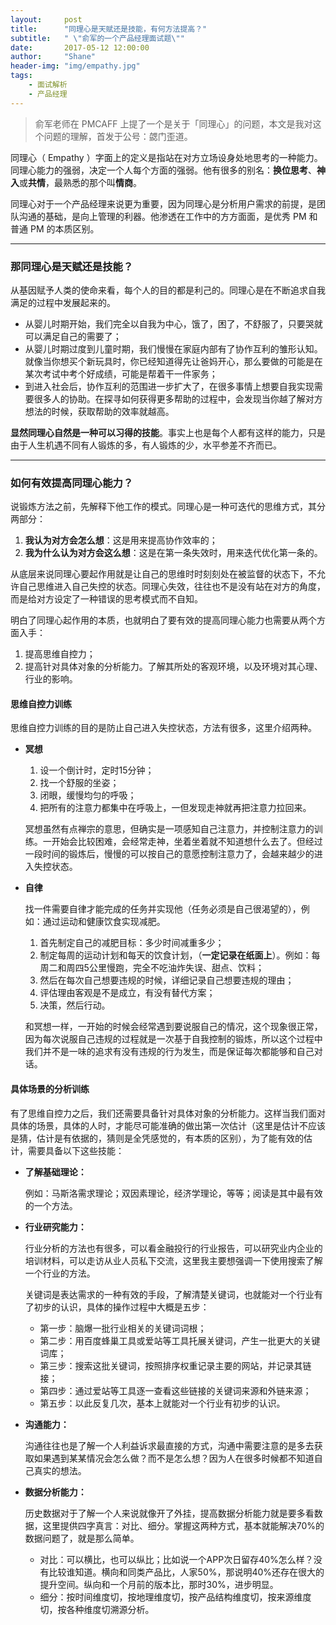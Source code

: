 ```yaml
---
layout:     post
title:      "同理心是天赋还是技能，有何方法提高？"
subtitle:   " \"俞军的一个产品经理面试题\""
date:       2017-05-12 12:00:00
author:     "Shane"
header-img: "img/empathy.jpg"
tags:
    - 面试解析
    - 产品经理
---
```



>俞军老师在 PMCAFF 上提了一个是关于「同理心」的问题，本文是我对这个问题的理解，首发于公号：勰门歪道。


同理心（ Empathy ）字面上的定义是指站在对方立场设身处地思考的一种能力。同理心能力的强弱，决定一个人每个方面的强弱。他有很多的别名：**换位思考**、**神入**或**共情**，最熟悉的那个叫**情商**。

同理心对于一个产品经理来说更为重要，因为同理心是分析用户需求的前提，是团队沟通的基础，是向上管理的利器。他渗透在工作中的方方面面，是优秀 PM 和普通 PM 的本质区别。

---

### 那同理心是天赋还是技能？

从基因赋予人类的使命来看，每个人的目的都是利己的。同理心是在不断追求自我满足的过程中发展起来的。
- 从婴儿时期开始，我们完全以自我为中心，饿了，困了，不舒服了，只要哭就可以满足自己的需要了；
- 从婴儿时期过度到儿童时期，我们慢慢在家庭内部有了协作互利的雏形认知。就像当你想买个新玩具时，你已经知道得先让爸妈开心，那么要做的可能是在某次考试中考个好成绩，可能是帮着干一件家务；
- 到进入社会后，协作互利的范围进一步扩大了，在很多事情上想要自我实现需要很多人的协助。在探寻如何获得更多帮助的过程中，会发现当你越了解对方想法的时候，获取帮助的效率就越高。

**显然同理心自然是一种可以习得的技能**。事实上也是每个人都有这样的能力，只是由于人生机遇不同有人锻炼的多，有人锻炼的少，水平参差不齐而已。

---

### 如何有效提高同理心能力？

说锻炼方法之前，先解释下他工作的模式。同理心是一种可迭代的思维方式，其分两部分：
1. **我认为对方会怎么想**：这是用来提高协作效率的；
2. **我为什么认为对方会这么想**：这是在第一条失效时，用来迭代优化第一条的。


从底层来说同理心要起作用就是让自己的思维时时刻刻处在被监督的状态下，不允许自己思维进入自己失控的状态。同理心失效，往往也不是没有站在对方的角度，而是给对方设定了一种错误的思考模式而不自知。

明白了同理心起作用的本质，也就明白了要有效的提高同理心能力也需要从两个方面入手：
1. 提高思维自控力；
2. 提高针对具体对象的分析能力。了解其所处的客观环境，以及环境对其心理、行业的影响。

#### 思维自控力训练

思维自控力训练的目的是防止自己进入失控状态，方法有很多，这里介绍两种。

- __冥想__
    1. 设一个倒计时，定时15分钟；
    2. 找一个舒服的坐姿；
    3. 闭眼，缓慢均匀的呼吸；
    4. 把所有的注意力都集中在呼吸上，一但发现走神就再把注意力拉回来。
    
    冥想虽然有点禅宗的意思，但确实是一项感知自己注意力，并控制注意力的训练。一开始会比较困难，会经常走神，坐着坐着就不知道想什么去了。但经过一段时间的锻炼后，慢慢的可以按自己的意愿控制注意力了，会越来越少的进入失控状态。

- __自律__
    
    找一件需要自律才能完成的任务并实现他（任务必须是自己很渴望的），例如：通过运动和健康饮食实现减肥。
    1. 首先制定自己的减肥目标：多少时间减重多少；
    2. 制定每周的运动计划和每天的饮食计划，（**一定记录在纸面上**）。例如：每周二和周四5公里慢跑，完全不吃油炸失误、甜点、饮料；
    3. 然后在每次自己想要违规的时候，详细记录自己想要违规的理由；
    4. 评估理由客观是不是成立，有没有替代方案；
    5. 决策，然后行动。
    
    和冥想一样，一开始的时候会经常遇到要说服自己的情况，这个现象很正常，因为每次说服自己违规的过程就是一次基于自我控制的锻炼，所以这个过程中我们并不是一味的追求有没有违规的行为发生，而是保证每次都能够和自己对话。

#### 具体场景的分析训练

有了思维自控力之后，我们还需要具备针对具体对象的分析能力。这样当我们面对具体的场景，具体的人时，才能尽可能准确的做出第一次估计（这里是估计不应该是猜，估计是有依据的，猜则是全凭感觉的，有本质的区别），为了能有效的估计，需要具备以下这些技能：

+ __了解基础理论：__
    
    例如：马斯洛需求理论；双因素理论，经济学理论，等等；阅读是其中最有效的一个方法。

+ __行业研究能力：__
    
    行业分析的方法也有很多，可以看金融投行的行业报告，可以研究业内企业的培训材料，可以走访从业人员私下交流，这里我主要想强调一下使用搜索了解一个行业的方法。

    关键词是表达需求的一种有效的手段，了解清楚关键词，也就能对一个行业有了初步的认识，具体的操作过程中大概是五步：
    * 第一步：脑爆一批行业相关的关键词词根；
    * 第二步：用百度蜂巢工具或爱站等工具托展关键词，产生一批更大的关键词库；
    * 第三步：搜索这批关键词，按照排序权重记录主要的网站，并记录其链接；
    * 第四步：通过爱站等工具逐一查看这些链接的关键词来源和外链来源；
    * 第五步：以此反复几次，基本上就能对一个行业有初步的认识。

+ __沟通能力：__

    沟通往往也是了解一个人利益诉求最直接的方式，沟通中需要注意的是多去获取如果遇到某某情况会怎么做？而不是怎么想？因为人在很多时候都不知道自己真实的想法。

+ __数据分析能力：__
    
    历史数据对于了解一个人来说就像开了外挂，提高数据分析能力就是要多看数据，这里提供四字真言：对比、细分。掌握这两种方式，基本就能解决70%的数据问题了，就是那么简单。
    * 对比：可以横比，也可以纵比；比如说一个APP次日留存40%怎么样？没有比较谁知道。横向和同类产品比，人家50%，那说明40%还存在很大的提升空间。纵向和一个月前的版本比，那时30%，进步明显。
    * 细分：按时间维度切，按地理维度切，按产品结构维度切，按来源维度切，按各种维度切溯源分析。








